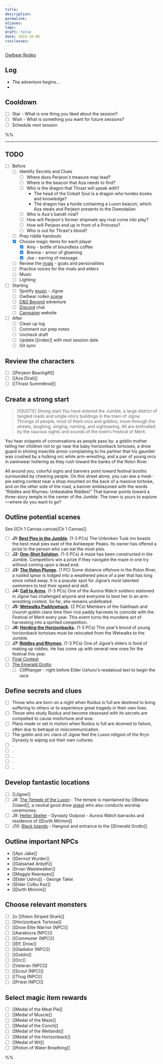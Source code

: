 ```yaml
---
title: 
description: 
permalink: 
aliases: 
tags: 
draft: false
date: 2024-10-06
cssclasses:
---
```


[Owlbear Rodeo](https://www.owlbear.rodeo/room/BaGN2KPVM902/TheHomeyLeaf)  

## Log

- The adventure begins...
- 

## Cooldown

- [ ] Star - What is one thing you liked about the session?
- [ ] Wish - What is something you want for future sessions?
- [ ] Schedule next session

%%

---

## TODO

- [ ] Before
	- [ ] Identify Secrets and Clues
		- [ ] Where does Perjeon's treasure map lead?
		- [ ] Where is the beacon that Aza needs to find?
		- [ ] Who is the dragon that Thrast will speak with?
			- The head of the Cobalt Soul is a dragon who hordes books and knowledge? 
			- The dragon has a horde containing a Luxon beacon, which Aza steals and Perjeon presents to the Dwendalian 
		- [ ] Who is Aza's bandit rival?
		- [ ] How will Perjeon's former shipmate spy rival come into play?
		- [ ] How will Perjeon end up in front of a Princess? 
		- [ ] Who is out for Thrast's blood?
	- [ ] Prep riddle handouts
	- [x] Choose magic items for each player
		- [x] Amy - bottle of boundless coffee
		- [x] Brenna - armor of gleaming
		- [x] Joe - earring of message
	- [ ] Review the [rivals](https://www.dndbeyond.com/sources/dnd/cotn/answering-the-call#Rivals) - goals and personalities
	- [ ] Practice voices for the rivals and elders
	- [ ] Music 
	- [ ] Lighting
- [ ] Starting
	- [ ] Spotify [music](https://open.spotify.com/track/0gb2snwbCPeeS0w8gBgIqy) - Jigow
	- [ ] Owlbear rodeo [scene](https://www.owlbear.rodeo/room/EiCy8X2dzjxe/TheDinkyBoat) 
	- [ ] [D&D Beyond](https://www.dndbeyond.com/sources/dnd/cotn/a-fateful-competition#FestivalofMerit) adventure
	- [ ] [Discord](https://discord.com/channels/@me/1289679259560050811) chat
	- [ ] [Campaign](https://aliciafrederick.github.io/Call-of-the-Netherdeep/) website
- [ ] After
	- [ ] Clean up log
	- [ ] Comment out prep notes
	- [ ] Uncheck draft
	- [ ] Update [[index]] with next session date
	- [ ] Git sync

##  Review the characters

- [ ] [[Perjeon Beachgift]] 
- [ ] [[Aza Dirali]] 
- [ ] [[Thrast Summittrod]] 

##  Create a strong start

> [!QUOTE] Strong start
> You have entered the Jumble, a large district of tangled roads and single-story buildings in the town of Jigow. Throngs of people, most of them orcs and goblins, move through the streets, laughing, singing, running, and sightseeing. All are enthralled by the raucous sights and sounds of the town’s Festival of Merit.
>
You hear snippets of conversations as people pass by: a goblin mother telling her children not to go near the baby horizonback tortoises, a drow guard in shining insectile armor complaining to his partner that his gauntlet was crushed by a hulking orc while arm-wrestling, and a pair of young orcs in swimwear hollering as they rush toward the banks of the Ifolon River.
>
All around you, colorful signs and banners point toward festival booths surrounded by cheering people. On this street alone, you can see a meat-pie eating contest near a shop mounted on the back of a massive tortoise, and on the other side of the road, a banner emblazoned with the words “Riddles and Rhymes: Unbeatable Riddles!” That banner points toward a three-story temple in the center of the Jumble. The town is yours to explore—where do you want to go?
 
##  Outline potential scenes

See [[Ch 1 Canvas.canvas|Ch 1 Canvas]] 

- [ ] **J1: [Best Pies in the Jumble](https://www.dndbeyond.com/sources/dnd/cotn/a-fateful-competition#J1BestPiesintheJumble).** (1-3 PCs) The Unbroken Tusk inn boasts the best meat pies east of the Ashkeeper Peaks. Its owner has offered a prize to the person who can eat the most pies.
- [ ] **J2: [One-Shot Solution](https://www.dndbeyond.com/sources/dnd/cotn/a-fateful-competition#J2OneShotSolution).** (1-3 PCs) A maze has been constructed in the Jumble. Competitors win a prize if they navigate the maze in one try without coming upon a dead end.
- [ ] **J3: [The Ifolon Plunge](https://www.dndbeyond.com/sources/dnd/cotn/a-fateful-competition#J3TheIfolonPlunge).** (1 PC) Some distance offshore in the Ifolon River, a rusted spear is lodged into a weathered piece of a pier that has long since rotted away. It is a popular spot for Jigow’s most talented swimmers to test their speed and skill.
- [ ] **J4: [Call to Arms](https://www.dndbeyond.com/sources/dnd/cotn/a-fateful-competition#J4CalltoArms).** (1-3 PCs) One of the Aurora Watch soldiers stationed in Jigow has challenged anyone and everyone to best her in an arm-wrestling contest. So far, she remains undefeated.
- [ ] **J5: [Wetwalks Paddywhack](https://www.dndbeyond.com/sources/dnd/cotn/a-fateful-competition#J5WetwalksPaddywhack).** (2 PCs) Members of the Gakthash and Uvuroh goblin clans time their rice paddy harvests to coincide with the Festival of Merit every year. This event turns the mundane act of harvesting into a spirited competition.
- [ ] **J6: [Herding the Horizonbacks](https://www.dndbeyond.com/sources/dnd/cotn/a-fateful-competition#J6HerdingtheHorizonbacks).** (1-3 PCs) This year’s brood of young horizonback tortoises must be relocated from the Wetwalks to the Jumble.
- [ ] **J7: [Riddles and Rhymes](https://www.dndbeyond.com/sources/dnd/cotn/a-fateful-competition#J7RiddlesandRhymes).** (1-3 PCs) One of Jigow’s elders is fond of making up riddles. He has come up with several new ones for the festival this year.
- [ ] [Final Contest](https://www.dndbeyond.com/sources/dnd/cotn/a-fateful-competition#FinalContest) 
- [ ] [The Emerald Grotto](https://www.dndbeyond.com/sources/dnd/cotn/a-fateful-competition#TheEmeraldGrotto) 
	- [ ] Cliffhanger - right before Elder Ushuru's readaloud text to begin the race

##  Define secrets and clues

- [ ] Those who are born on a night when Ruidus is full are destined to bring suffering to others or to experience great tragedy in their own lives.
- [ ] Those who study Ruidus and become obsessed with its secrets are compelled to cause misfortune and woe.
- [ ] Plans made or set in motion when Ruidus is full are doomed to failure, often due to betrayal or miscommunication.
- [ ] The goblin and orc clans of Jigow feel the Luxon religion of the Kryn Dynasty is wiping out their own cultures. 
- [ ] .
- [ ] .
- [ ] .
- [ ] .
- [ ] .

##  Develop fantastic locations

- [ ] [[Jigow]] 
- [ ] J8: [The Temple of the Luxon](https://www.dndbeyond.com/sources/dnd/cotn/a-fateful-competition#J8TempleoftheLuxon) - The temple is maintained by [[Belana Zolaed]], a neutral good drow [priest](https://www.dndbeyond.com/monsters/16985-priest) who also conducts worship ceremonies.
- [ ] J9: [Helter Skelter](https://www.dndbeyond.com/sources/dnd/cotn/a-fateful-competition#J9HelterSkelter) - Dynasty Outpost - Aurora Watch barracks and residence of [[Durth Mirimm]] 
- [ ] J10: [Black Islands](https://www.dndbeyond.com/sources/dnd/cotn/a-fateful-competition#J10BlackIslands) - Hangout and entrance to the [[Emerald Grotto]]. 

##  Outline important NPCs

- [[Ayo Jabe]] 
- [[Dermot Wurder]] 
- [[Galsariad Ardyth]] 
- [[Irvan Wastewalker]] 
- [[Maggie Keeneyes]] 
- [[Elder Ushru]] - George Takei
- [[Elder Colbu Kaz]] 
- [[Durth Mirimm]] 

##  Choose relevant monsters

- [ ] 2x [[Ifolon Striped Shark]] 
- [ ] [[Horizonback Tortoise]] 
- [ ] [[Drow Elite Warrior (NPC)]]  
- [ ] [[Aarakocra (NPC)]] 
- [ ] [[Commoner (NPC)]] 
- [ ] [[Elf, Drow]] 
- [ ] [[Gladiator (NPC)]]
- [ ] [[Goblin]] 
- [ ] [[Orc]] 
- [ ] [[Veteran (NPC)]] 
- [ ] [[Scout (NPC)]] 
- [ ] [[Thug (NPC)]] 
- [ ] [[Priest (NPC)]] 

##  Select magic item rewards

- [ ] [[Medal of the Meat Pie]] 
- [ ] [[Medal of Muscle]] 
- [ ] [[Medal of the Maze]] 
- [ ] [[Medal of the Conch]] 
- [ ] [[Medal of the Wetlands]] 
- [ ] [[Medal of the Horizonback]] 
- [ ] [[Medal of Wit]] 
- [ ] [[Potion of Water Breathing]] 

%%